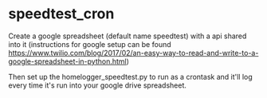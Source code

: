 # speedtest_cron

Create a google spreadsheet (default name speedtest) with a api shared into it (instructions for google setup can be found https://www.twilio.com/blog/2017/02/an-easy-way-to-read-and-write-to-a-google-spreadsheet-in-python.html)

Then set up the homelogger_speedtest.py to run as a crontask and it'll log every time it's run into your google drive spreadsheet.
